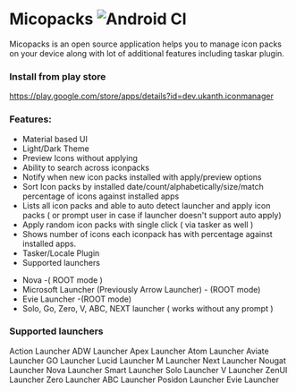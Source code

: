 # Micopacks ![Android CI](https://github.com/ukanth/micopacks/workflows/Android%20CI/badge.svg)

Micopacks is an open source application helps you to manage icon packs on your device along with lot of additional features including taskar plugin.

### Install from play store
https://play.google.com/store/apps/details?id=dev.ukanth.iconmanager

### Features:

* Material based UI
* Light/Dark Theme
* Preview Icons without applying
* Ability to search across iconpacks
* Notify when new icon packs installed with apply/preview options
* Sort Icon packs by installed date/count/alphabetically/size/match percentage of icons against installed apps
* Lists all icon packs and able to auto detect launcher and apply icon packs ( or prompt user in case if launcher doesn't support auto apply)
* Apply random icon packs with single click ( via tasker as well )
* Shows number of icons each iconpack has with percentage against installed apps.
* Tasker/Locale Plugin
* Supported launchers
- Nova -( ROOT mode )
- Microsoft Launcher (Previously Arrow Launcher) - (ROOT mode)
- Evie Launcher -(ROOT mode)
- Solo, Go, Zero, V, ABC, NEXT launcher ( works without any prompt )

### Supported launchers
Action Launcher
ADW Launcher
Apex Launcher
Atom Launcher
Aviate Launcher
GO Launcher
Lucid Launcher
M Launcher
Next Launcher
Nougat Launcher
Nova Launcher
Smart Launcher
Solo Launcher
V Launcher
ZenUI Launcher
Zero Launcher
ABC Launcher
Posidon Launcher
Evie Launcher 
